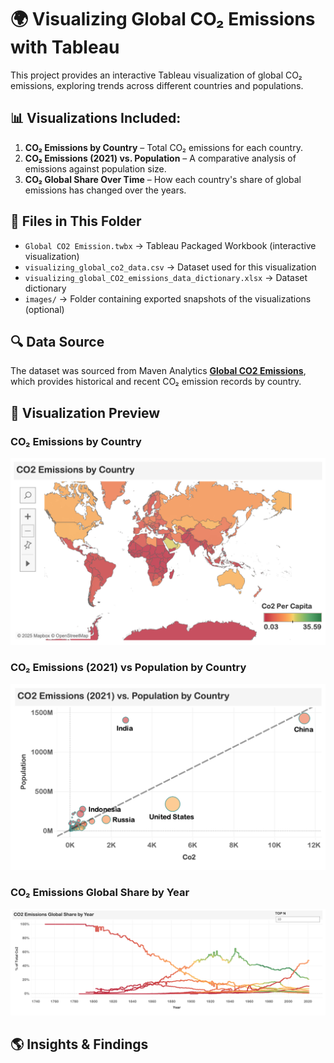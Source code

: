 # 🌍 Visualizing Global CO₂ Emissions with Tableau

This project provides an interactive Tableau visualization of global CO₂ emissions, exploring trends across different countries and populations.  

## 📊 Visualizations Included:

1. **CO₂ Emissions by Country** – Total CO₂ emissions for each country.
2. **CO₂ Emissions (2021) vs. Population** – A comparative analysis of emissions against population size.
3. **CO₂ Global Share Over Time** – How each country's share of global emissions has changed over the years.

## 📂 Files in This Folder
- `Global CO2 Emission.twbx` → Tableau Packaged Workbook (interactive visualization)
- `visualizing_global_co2_data.csv` → Dataset used for this visualization
- `visualizing_global_CO2_emissions_data_dictionary.xlsx` → Dataset dictionary
- `images/` → Folder containing exported snapshots of the visualizations (optional)

## 🔍 Data Source
The dataset was sourced from Maven Analytics **[Global CO2 Emissions](https://maven-datasets.s3.amazonaws.com/Global+CO2+Emissions/CO2+Emissions.zip)**, which provides historical and recent CO₂ emission records by country. 

## 📸 Visualization Preview

### CO₂ Emissions by Country
![CO₂ Emissions by Country](./images/CO2_Emissions_by_country.png)

### CO₂ Emissions (2021) vs Population by Country
![CO₂ vs Population](./images/CO2_Emissions_(2021)_vs_Population_by_Country.png)

### CO₂ Emissions Global Share by Year
![CO₂ Global Share](./images/CO2_Emissions_Global_Share_by_Year.png)


## 🌎 Insights & Findings
